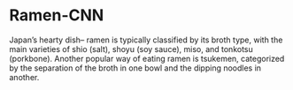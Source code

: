 # Ramen-CNN
Japan’s hearty dish– ramen is typically classified by its broth type, with the main varieties of shio (salt), shoyu (soy sauce), miso, and tonkotsu (porkbone). Another popular way of eating ramen is tsukemen, categorized by the separation of the broth in one bowl and the dipping noodles in another. 

